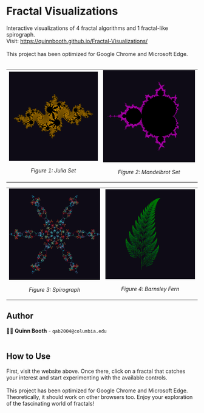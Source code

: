 # Fractal Visualizations
Interactive visualizations of 4 fractal algorithms and 1 fractal-like spirograph.<br>
Visit: https://quinnbooth.github.io/Fractal-Visualizations/
<br><br>
This project has been optimized for Google Chrome and Microsoft Edge.
<br><br>

<table>
  <tr>
    <td>
      <img src="./images/julia.PNG" alt="Julia Set" style="width: 100%; max-width: 300px; height: auto; object-fit: cover;">
      <p align="center"><em>Figure 1: Julia Set</em></p>
    </td>
    <td>
      <img src="./images/mandelbrot.PNG" alt="Mandelbrot Set" style="width: 100%; max-width: 300px; height: auto; object-fit: cover;">
      <p align="center"><em>Figure 2: Mandelbrot Set</em></p>
    </td>
  </tr>
</table>
<table>
  <tr>
    <td>
      <img src="./images/spirograph.PNG" alt="Spirograph Fractal" style="width: 100%; max-width: 300px; height: auto; object-fit: cover;">
      <p align="center"><em>Figure 3: Spirograph</em></p>
    </td>
    <td>
      <img src="./images/fern.PNG" alt="Barnsley Fern" style="width: 100%; max-width: 300px; height: auto; object-fit: cover;">
      <p align="center"><em>Figure 4: Barnsley Fern</em></p>
    </td>
  </tr>
</table>

## Author

👨‍💻 **Quinn Booth** - `qab2004@columbia.edu`
<br><br>

## How to Use

First, visit the website above. Once there, click on a fractal that catches your interest and start experimenting with the available controls.<br><br>This project has been optimized for Google Chrome and Microsoft Edge. Theoretically, it should work on other browsers too. Enjoy your exploration of the fascinating world of fractals!